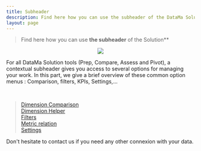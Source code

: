 ```yaml
---
title: Subheader
description: Find here how you can use the subheader of the DataMa Solutions
layout: page
---
```


> Find here how you can use **the subheader** of the Solution**

<center><img src="{{site.url}}/{{site.baseurl}}/core_app/new/interface/subheader/images/subheader.jpg"/></center>


For all DataMa Solution tools (Prep, Compare, Assess and Pivot), a contextual subheader gives you access to several options for managing your work. In this part, we give a brief overview of these common option menus : Comparison, filters, KPIs, Settings,...

<br>

> [Dimension Comparison]({{site.url}}/{{site.baseurl}}/core_app/new/interface/subheader/dimension_comparison.html) <br>
> [Dimension Helper]({{site.url}}/{{site.baseurl}}/core_app/new/interface/subheader/dimension_helper.html)<br>
> [Filters]({{site.url}}/{{site.baseurl}}/core_app/new/interface/subheader/filters.html)<br>
> [Metric relation]({{site.url}}/{{site.baseurl}}/core_app/new/interface/subheader/metrics_relation.html)<br>
> [Settings]({{site.url}}/{{site.baseurl}}/core_app/new/interface/subheader/settings.html)<br>




Don't hesitate to contact us if you need any other connexion with your data.

